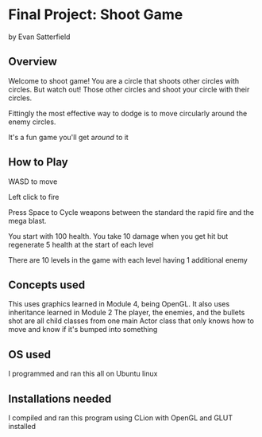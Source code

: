 # Final Project: Shoot Game
by Evan Satterfield

## Overview
Welcome to shoot game! You are a circle that shoots other circles with circles.
But watch out! Those other circles and shoot your circle with their circles.

Fittingly the most effective way to dodge is to move circularly around the enemy
circles. 

It's a fun game you'll get a*round* to it
## How to Play
WASD to move

Left click to fire

Press Space to Cycle weapons between the standard the rapid fire and the mega blast.

You start with 100 health. You take 10 damage when you get hit but regenerate 5 health
at the start of each level

There are 10 levels in the game with each level having 1 additional enemy

## Concepts used
This uses graphics learned in Module 4, being OpenGL. It also uses inheritance learned in Module 2
The player, the enemies, and the bullets shot are all child classes from one main Actor
class that only knows how to move and know if it's bumped into something

## OS used
I programmed and ran this all on Ubuntu linux

## Installations needed
I compiled and ran this program using CLion with OpenGL and GLUT installed 
